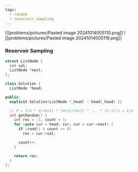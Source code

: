 ```yaml
---
tags:
  - random
  - reservoir_sampling
---
```

![[problems/pictures/Pasted image 20241014005110.png]]
![[problems/pictures/Pasted image 20241014005119.png]]



### Reservoir Sampling

```c++
struct ListNode {
  int val;
  ListNode *next;
};

class Solution {
  ListNode *head;

public:
  explicit Solution(ListNode *_head) : head(_head) {}

  // P = 1/m * m/(m+1) * (m+1)/(m+2) * ... * (n-1)/n = 1/n
  int getRandom() {
    int res = -1, count = 1;
    for (auto cur = head; cur; cur = cur->next) {
      if (rand() % count == 0)
        res = cur->val;

      count++;
    }

    return res;
  }
};
```